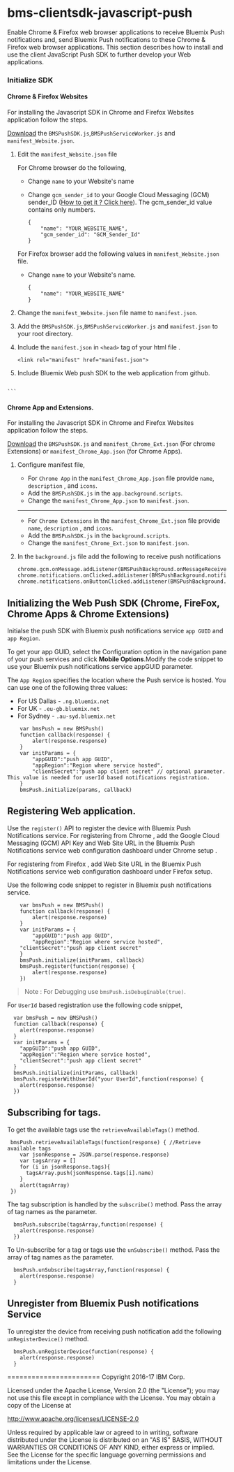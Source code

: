 # bms-clientsdk-javascript-push

Enable Chrome & Firefox web browser applications to receive Bluemix Push notifications and, send Bluemix Push
notifications to these Chrome & Firefox web browser applications. This section describes how to install and use the client
JavaScript Push SDK to further develop your Web applications.

### Initialize SDK

#### Chrome & Firefox Websites

For installing the Javascript SDK in Chrome and Firefox Websites application follow the steps.

[Download](https://codeload.github.com/ibm-bluemix-mobile-services/bms-clientsdk-javascript-webpush/zip/master) the `BMSPushSDK.js`,`BMSPushServiceWorker.js` and `manifest_Website.json`.

1. Edit the `manifest_Website.json` file

	For Chrome browser do the following,

	* Change `name` to your Website's name
	* Change `gcm_sender_id` to your Google Cloud Messaging (GCM) sender_ID ([How to get it ? Click here](https://console.ng.bluemix.net/docs/services/mobilepush/t_push_provider_android.html)). The gcm_sender_id value contains only numbers.

		```
		{
			"name": "YOUR_WEBSITE_NAME",
			"gcm_sender_id": "GCM_Sender_Id"
		}
		```

	For Firefox browser add the following values in `manifest_Website.json` file.

	* Change `name` to your Website's name.

        ```
        {
        	"name": "YOUR_WEBSITE_NAME"
        }
        ```
2. Change the `manifest_Website.json` file name to `manifest.json`.        

3. Add the `BMSPushSDK.js`,`BMSPushServiceWorker.js` and `manifest.json` to your root directory.

4. Include the `manifest.json` in `<head>` tag of your html file .

	```
	<link rel="manifest" href="manifest.json">
	```
5. Include Bluemix Web push SDK to the web application from github.

	```
  <script src="BMSPushSDK.js" async></script>

	```
#### Chrome App and Extensions.

For installing the Javascript SDK in Chrome and Firefox Websites application follow the steps.

[Download](https://codeload.github.com/ibm-bluemix-mobile-services/bms-clientsdk-javascript-webpush/zip/master) the `BMSPushSDK.js` and `manifest_Chrome_Ext.json` (For chrome Extensions) or `manifest_Chrome_App.json` (for Chrome Apps).

1. Configure manifest file,

    * For `Chrome App` in the `manifest_Chrome_App.json` file provide `name`, `description` , and `icons`.
    * Add the `BMSPushSDK.js` in the `app.background.scripts`.
    * Change the `manifest_Chrome_App.json` to `manifest.json`.

    ----------------------------------------------------------------------------------------------------

    * For `Chrome Extensions` in the `manifest_Chrome_Ext.json` file provide `name`, `description` , and `icons`.
    * Add the `BMSPushSDK.js` in the `background.scripts`.
    * Change the `manifest_Chrome_Ext.json` to `manifest.json`.

2. In the `background.js` file add the following to receive push notifications

   ```
   chrome.gcm.onMessage.addListener(BMSPushBackground.onMessageReceived)
   chrome.notifications.onClicked.addListener(BMSPushBackground.notification_onClicked);
   chrome.notifications.onButtonClicked.addListener(BMSPushBackground.notifiation_buttonClicked);
   ```

## Initializing the Web Push SDK (Chrome, FireFox, Chrome Apps & Chrome Extensions)

Initialse the push SDK with Bluemix push notifications service `app GUID` and `app Region`.  

To get your app GUID, select the Configuration option in the navigation pane of your push services and click **Mobile Options**.Modify the code snippet to use your Bluemix push notifications service appGUID parameter.

The `App Region` specifies the location where the Push service is hosted. You can use one of the following three values:

- For US Dallas - `.ng.bluemix.net`
- For UK - `.eu-gb.bluemix.net`
- For Sydney - `.au-syd.bluemix.net`

```
    var bmsPush = new BMSPush()
    function callback(response) {
        alert(response.response)
    }
    var initParams = {
        "appGUID":"push app GUID",
        "appRegion":"Region where service hosted",
        "clientSecret":"push app client secret" // optional parameter. This value is needed for userId based notifications registration.
    }
    bmsPush.initialize(params, callback)
```

## Registering Web application.

Use the `register()` API to register the device with Bluemix Push Notifications service. For registering from Chrome , add the Google Cloud Messaging (GCM) API Key and Web Site URL  in the Bluemix Push Notifications service web configuration dashboard under Chrome setup .

For registering from Firefox , add Web Site URL in the Bluemix Push Notifications service web configuration dashboard under Firefox setup.

Use the following code snippet to register in Bluemix push notifications service.

```
	var bmsPush = new BMSPush()
	function callback(response) {
		alert(response.response)
	}
	var initParams = {
		"appGUID":"push app GUID",
		"appRegion":"Region where service hosted",
    "clientSecret":"push app client secret"
	}
	bmsPush.initialize(initParams, callback)
	bmsPush.register(function(response) {
		alert(response.response)
	})

```

>Note : For Debugging use `bmsPush.isDebugEnable(true)`.


For `UserId` based registration use the following code snippet,

```
  var bmsPush = new BMSPush()
  function callback(response) {
    alert(response.response)
  }
  var initParams = {
    "appGUID":"push app GUID",
    "appRegion":"Region where service hosted",
    "clientSecret":"push app client secret"
  }
  bmsPush.initialize(initParams, callback)
  bmsPush.registerWithUserId("your UserId",function(response) {
    alert(response.response)
  })
```

## Subscribing for tags.

To get the available tags use the `retrieveAvailableTags()` method.

```
 bmsPush.retrieveAvailableTags(function(response) { //Retrieve available tags
    var jsonResponse = JSON.parse(response.response)
    var tagsArray = []
    for (i in jsonResponse.tags){
      tagsArray.push(jsonResponse.tags[i].name)
    }
    alert(tagsArray)
 })
```

The tag subscription is handled by the `subscribe()` method. Pass the array of tag names as the parameter.

```
  bmsPush.subscribe(tagsArray,function(response) {
    alert(response.response)
  })
```

To Un-subscribe for a tag or tags use the `unSubscribe()` method. Pass the array of tag names as the parameter.

```
  bmsPush.unSubscribe(tagsArray,function(response) {
    alert(response.response)
  }
```

## Unregister from Bluemix Push notifications Service

To unregister the device from receiving push notification add the following `unRegisterDevice()` method.

```
  bmsPush.unRegisterDevice(function(response) {
    alert(response.response)
  }
```


=======================
Copyright 2016-17 IBM Corp.

Licensed under the Apache License, Version 2.0 (the "License");
you may not use this file except in compliance with the License.
You may obtain a copy of the License at

http://www.apache.org/licenses/LICENSE-2.0

Unless required by applicable law or agreed to in writing, software
distributed under the License is distributed on an "AS IS" BASIS,
WITHOUT WARRANTIES OR CONDITIONS OF ANY KIND, either express or implied.
See the License for the specific language governing permissions and
limitations under the License.
